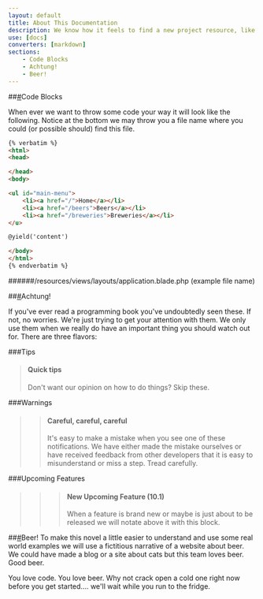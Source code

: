 ```yaml
---
layout: default
title: About This Documentation
description: We know how it feels to find a new project resource, like what you see, and then find a skeleton of documentation. It sucks! Even in its first release we are attempting to supply you with robust documentation.
use: [docs]
converters: [markdown]
sections:
    - Code Blocks
    - Achtung!
    - Beer!
---
```


##<a name="code-blocks" class="ia"></a>[#](#code-blocks)Code Blocks

When ever we want to throw some code your way it will look like the following. Notice at the bottom we may throw you a file name where you could (or possible should) find this file.

```html
{% verbatim %}
<html>
<head>

</head>
<body>

<ul id="main-menu">
    <li><a href="/">Home</a></li>
    <li><a href="/beers">Beers</a></li>
    <li><a href="/breweries">Breweries</a></li>
</u>

@yield('content')

</body>
</html>
{% endverbatim %}
```
######/resources/views/layouts/application.blade.php (example file name)

##<a name="achtung%21" class="ia"></a>[#](#achtung%21)Achtung!

If you've ever read a programming book you've undoubtedly seen these. If not, no worries. We're just trying to get your attention with them. We only use them when we really do have an important thing you should watch out for. There are three flavors:

###Tips

> #### Quick tips
> Don't want our opinion on how to do things? Skip these.

###Warnings

>> #### Careful, careful, careful
>> It's easy to make a mistake when you see one of these notifications. We have either made the mistake ourselves or have received feedback from other developers that it is easy to misunderstand or miss a step. Tread carefully.

###Upcoming Features

>>> #### New Upcoming Feature (10.1)
>>> When a feature is brand new or maybe is just about to be released we will notate above it with this block.

##<a name="beer%21" class="ia"></a>[#](#beer%21)Beer!
To make this novel a little easier to understand and use some real world examples we will use a fictitious narrative of a website about beer. We could have made a blog or a site about cats but this team loves beer. Good beer.

You love code. You love beer. Why not crack open a cold one right now before you get started.... we'll wait while you run to the fridge.



